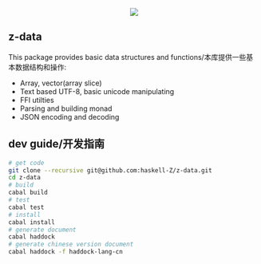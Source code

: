 <p align=center>
  <img src="https://github.com/haskell-Z/Z/raw/master/projectZ.svg">
</p>

## z-data

This package provides basic data structures and functions/本库提供一些基本数据结构和操作:

* Array, vector(array slice)
* Text based UTF-8, basic unicode manipulating
* FFI utilties
* Parsing and building monad
* JSON encoding and decoding

## dev guide/开发指南

```bash
# get code
git clone --recursive git@github.com:haskell-Z/z-data.git 
cd z-data
# build
cabal build
# test
cabal test
# install 
cabal install
# generate document
cabal haddock
# generate chinese version document
cabal haddock -f haddock-lang-cn
```
